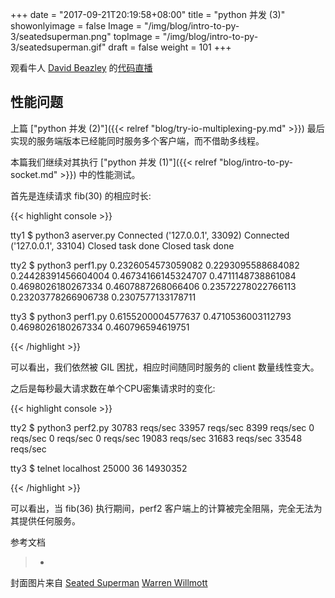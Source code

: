 +++
date = "2017-09-21T20:19:58+08:00"
title = "python 并发 (3)"
showonlyimage = false
Image = "/img/blog/intro-to-py-3/seatedsuperman.png"
topImage = "/img/blog/intro-to-py-3/seatedsuperman.gif"
draft = false
weight = 101
+++

观看牛人 [David Beazley](http://www.dabeaz.com/) 的[代码直播](https://www.youtube.com/watch?v=MCs5OvhV9S4)
<!--more-->

## 性能问题

上篇 ["python 并发 (2)"]({{< relref "blog/try-io-multiplexing-py.md" >}}) 最后实现的服务端版本已经能同时服务多个客户端，而不借助多线程。

本篇我们继续对其执行 ["python 并发 (1)"]({{< relref "blog/intro-to-py-socket.md" >}}) 中的性能测试。

首先是连续请求 fib(30) 的相应时长:

{{< highlight console >}}

tty1 $ python3 aserver.py
Connected  ('127.0.0.1', 33092)
Connected  ('127.0.0.1', 33104)
Closed
task done
Closed
task done

tty2 $ python3 perf1.py
0.2326054573059082
0.2293095588684082
0.24428391456604004
0.46734166145324707
0.4711148738861084
0.4698026180267334
0.4607887268066406
0.23572278022766113
0.23203778266906738
0.2307577133178711

tty3 $ python3 perf1.py
0.6155200004577637
0.4710536003112793
0.4698026180267334
0.460796594619751

{{< /highlight >}}

可以看出，我们依然被 GIL 困扰，相应时间随同时服务的 client 数量线性变大。

之后是每秒最大请求数在单个CPU密集请求时的变化:

{{< highlight console >}}

tty2 $ python3 perf2.py
30783 reqs/sec
33957 reqs/sec
8399 reqs/sec
0 reqs/sec
0 reqs/sec
0 reqs/sec
19083 reqs/sec
31683 reqs/sec
33548 reqs/sec

tty3 $ telnet localhost 25000
36
14930352

{{< /highlight >}}

可以看出，当 fib(36) 执行期间，perf2 客户端上的计算被完全阻隔，完全无法为其提供任何服务。

参考文档

> -

封面图片来自 [Seated Superman](https://dribbble.com/shots/2843135-Seated-Superman) <a href="https://dribbble.com/3rdfloor"><i class="fa fa-dribbble" aria-hidden="true"></i> Warren Willmott</a>

